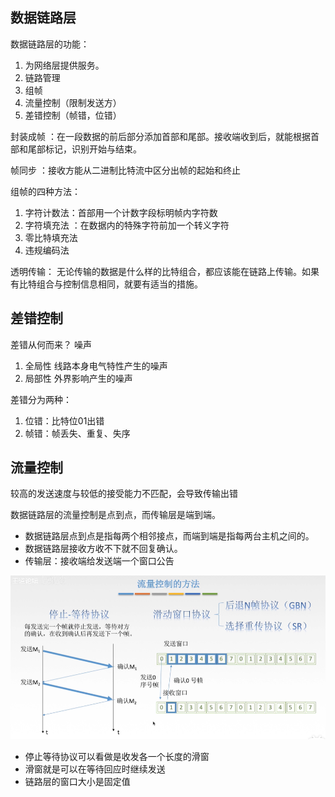 ## 数据链路层

数据链路层的功能：
1. 为网络层提供服务。
2. 链路管理
3. 组帧
4. 流量控制（限制发送方）
5. 差错控制（帧错，位错）

封装成帧 ：在一段数据的前后部分添加首部和尾部。接收端收到后，就能根据首部和尾部标记，识别开始与结束。

帧同步 ：接收方能从二进制比特流中区分出帧的起始和终止

组帧的四种方法： 
1. 字符计数法：首部用一个计数字段标明帧内字符数
2. 字符填充法 ：在数据内的特殊字符前加一个转义字符
3. 零比特填充法
4. 违规编码法

透明传输： 无论传输的数据是什么样的比特组合，都应该能在链路上传输。如果有比特组合与控制信息相同，就要有适当的措施。

## 差错控制
差错从何而来？ 噪声
1. 全局性 线路本身电气特性产生的噪声
2. 局部性 外界影响产生的噪声

差错分为两种：
1. 位错：比特位01出错
2. 帧错：帧丢失、重复、失序

## 流量控制
较高的发送速度与较低的接受能力不匹配，会导致传输出错

数据链路层的流量控制是点到点，而传输层是端到端。
* 数据链路层点到点是指每两个相邻接点，而端到端是指每两台主机之间的。
* 数据链路层接收方收不下就不回复确认。
* 传输层：接收端给发送端一个窗口公告

![img.png](llkz.png)

* 停止等待协议可以看做是收发各一个长度的滑窗
* 滑窗就是可以在等待回应时继续发送
* 链路层的窗口大小是固定值




